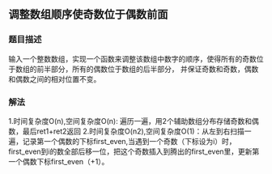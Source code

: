 ## 调整数组顺序使奇数位于偶数前面
### 题目描述
输入一个整数数组，实现一个函数来调整该数组中数字的顺序，使得所有的奇数位于数组的前半部分，所有的偶数位于数组的后半部分，
并保证奇数和奇数，偶数和偶数之间的相对位置不变。
### 解法
1.时间复杂度O(n),空间复杂度O(n): 遍历一遍，用2个辅助数组分布存储奇数和偶数，最后ret1+ret2返回 
2.时间复杂度O(n2),空间复杂度O(1)：从左到右扫描一遍，记录第一个偶数的下标first_even,当遇到一个奇数（下标设为i）时，first_even到i的数全部后移一位，把这个奇数插入到腾出的first_even里，更新第一个偶数下标first_even（+1）。
